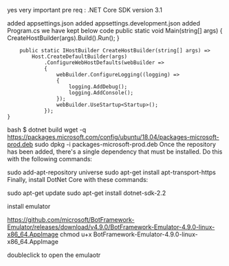yes very important
pre req : .NET Core SDK version 3.1

added appsettings.json 
added appsettings.development.json 
added Program.cs
 we  have kept below code 
   public static void Main(string[] args)
        {
            CreateHostBuilder(args).Build().Run();
        }

        public static IHostBuilder CreateHostBuilder(string[] args) =>
            Host.CreateDefaultBuilder(args)
                .ConfigureWebHostDefaults(webBuilder =>
                {
                    webBuilder.ConfigureLogging((logging) =>
                    {
                        logging.AddDebug();
                        logging.AddConsole();
                    });
                    webBuilder.UseStartup<Startup>();
                });
    }


bash $ dotnet build
wget -q https://packages.microsoft.com/config/ubuntu/18.04/packages-microsoft-prod.deb
sudo dpkg -i packages-microsoft-prod.deb
Once the repository has been added, there's a single dependency that must be installed. Do this with the following commands:

sudo add-apt-repository universe
sudo apt-get install apt-transport-https
Finally, install DotNet Core with these commands:

sudo apt-get update
sudo apt-get install dotnet-sdk-2.2


install emulator 

https://github.com/microsoft/BotFramework-Emulator/releases/download/v4.9.0/BotFramework-Emulator-4.9.0-linux-x86_64.AppImage
chmod u+x BotFramework-Emulator-4.9.0-linux-x86_64.AppImage

doubleclick to open the emulaotr 


